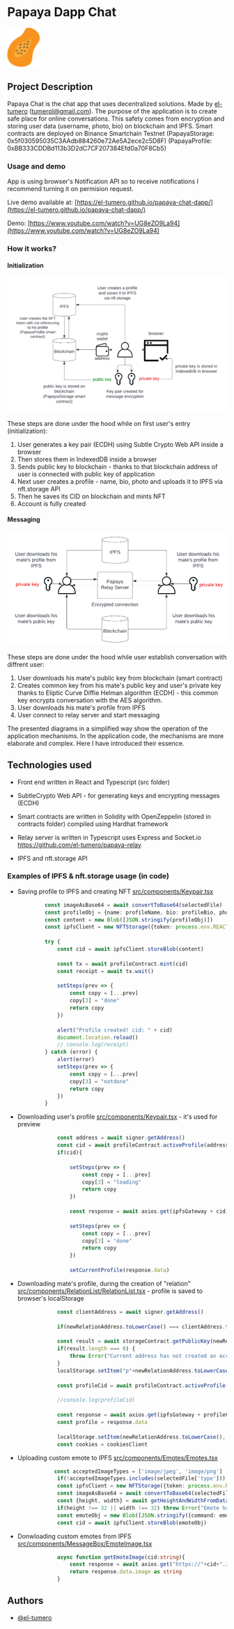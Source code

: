 # Papaya Dapp Chat

<img src="./public/favicon.svg" width=75 />
<!-- ![logo](/public/favicon.svg) -->

## Project Description

Papaya Chat is the chat app that uses decentralized solutions. Made by [el-tumero](https://github.com/el-tumero) (tumerpl@gmail.com). The purpose of the application is to create safe place for online conversations. This safety comes from encryption and storing user data (username, photo, bio) on blockchain and IPFS. Smart contracts are deployed on Binance Smartchain Testnet
(PapayaStorage: 0x5f030595035C3AAdb884260e72Ae5A2ece2c5D8F)
(PapayaProfile: 0xBB333CDDBd113b3D2dC7CF207384Efd0a70F8Cb5)

### Usage and demo

App is using browser's Notification API so to receive notifications I recommend turning it on permision request.

Live demo available at: [https://el-tumero.github.io/papaya-chat-dapp/](https://el-tumero.github.io/papaya-chat-dapp/)

Demo: [https://www.youtube.com/watch?v=UG8eZO9La94](https://www.youtube.com/watch?v=UG8eZO9La94)

### How it works?

#### Initialization

![init_diagram](/screenshots/init_diagram.png)

These steps are done under the hood while on first user's entry (initialization):

1. User generates a key pair (ECDH) using Subtle Crypto Web API inside a browser
2. Then stores them in IndexedDB inside a browser
3. Sends public key to blockchain - thanks to that blockchain address of user is connected with public key of application
4. Next user creates a profile - name, bio, photo and uploads it to IPFS via nft.storage API
5. Then he saves its CID on blockchain and mints NFT
6. Account is fully created

#### Messaging

![init_diagram](/screenshots/messaging_diagram.png)

These steps are done under the hood while user establish conversation with diffrent user:

1. User downloads his mate's public key from blockchain (smart contract)
2. Creates common key from his mate's public key and user's private key thanks to Eliptic Curve Diffie Helman algorithm (ECDH) - this common key encrypts conversation with the AES algorithm.
3. User downloads his mate's profile from IPFS
4. User connect to relay server and start messaging

The presented diagrams in a simplified way show the operation of the application mechanisms. In the application code, the mechanisms are more elaborate and complex. Here I have introduced their essence.

## Technologies used

- Front end written in React and Typescript (src folder)

- SubtleCrypto Web API - for generating keys and encrypting messages (ECDH)

- Smart contracts are written in Solidity with OpenZeppelin (stored in contracts folder) compiled using Hardhat framework

- Relay server is written in Typescript uses Express and Socket.io <https://github.com/el-tumero/papaya-relay>

- IPFS and nft.storage API

### Examples of IPFS & nft.storage usage (in code)

- Saving profile to IPFS and creating NFT [src/components/Keypair.tsx](/src/components/KeyPair.tsx#L125)

```ts
            const imageAsBase64 = await convertToBase64(selectedFile)
            const profileObj = {name: profileName, bio: profileBio, photo: imageAsBase64}
            const content = new Blob([JSON.stringify(profileObj)])
            const ipfsClient = new NFTStorage({token: process.env.REACT_APP_NFTSTORAGE_API_KEY})

            try {
                const cid = await ipfsClient.storeBlob(content)

                const tx = await profileContract.mint(cid)
                const receipt = await tx.wait()

                setSteps(prev => {
                    const copy = [...prev]
                    copy[3] = "done"
                    return copy
                })

                alert("Profile created! cid: " + cid)
                document.location.reload()
                // console.log(receipt) 
            } catch (error) {
                alert(error)
                setSteps(prev => {
                    const copy = [...prev]
                    copy[3] = "notdone"
                    return copy
                })
            }
```

- Downloading user's profile [src/components/Keypair.tsx](/src/components/KeyPair.tsx#L85) - it's used for preview

```ts
                const address = await signer.getAddress()
                const cid = await profileContract.activeProfile(address)
                if(cid){
                    
                    setSteps(prev => {
                        const copy = [...prev]
                        copy[3] = "loading"
                        return copy
                    })
                    
                    const response = await axios.get(ipfsGateway + cid)
                    
                    setSteps(prev => {
                        const copy = [...prev]
                        copy[3] = "done"
                        return copy
                    })

                    setCurrentProfile(response.data)
```

- Downloading mate's profile, during the creation of "relation" [src/components/RelationList/RelationList.tsx](/src/components/RelationList/RelationList.tsx#L112) - profile is saved to browser's localStorage

```ts
                const clientAddress = await signer.getAddress()

                if(newRelationAddress.toLowerCase() === clientAddress.toLowerCase()) throw Error("You can't create a relation with youself ;)") 

                const result = await storageContract.getPublicKey(newRelationAddress)
                if(result.length === 0) {
                    throw Error("Current address has not created an account on this service :(")
                }
                localStorage.setItem("p"+newRelationAddress.toLowerCase(), result)

                const profileCid = await profileContract.activeProfile(newRelationAddress)

                //console.log(profileCid)

                const response = await axios.get(ipfsGateway + profileCid)
                const profile = response.data

                localStorage.setItem(newRelationAddress.toLowerCase(), JSON.stringify(profile))
                const cookies = cookiesClient
```

- Uploading custom emote to IPFS [src/components/Emotes/Emotes.tsx](/src/components/Emotes/Emotes.tsx#L74)

```ts
               const acceptedImageTypes = ['image/jpeg', 'image/png']
                if(!acceptedImageTypes.includes(selectedFile['type'])) throw Error("Unsupported image type")
                const ipfsClient = new NFTStorage({token: process.env.REACT_APP_NFTSTORAGE_API_KEY})
                const imageAsBase64 = await convertToBase64(selectedFile) as string
                const {height, width} = await getHeightAndWidthFromDataUrl(imageAsBase64)
                if(height !== 32 || width !== 32) throw Error("Emote has unsupported dimensions!")
                const emoteObj = new Blob([JSON.stringify({command: emoteCommand, image: imageAsBase64})])
                const cid = await ipfsClient.storeBlob(emoteObj)
```

- Donwloading custom emotes from IPFS [src/components/MessageBox/EmoteImage.tsx](/src/components/MessageBox/EmoteImage.tsx#L4)

```ts
                async function getEmoteImage(cid:string){
                    const response = await axios.get("https://"+cid+".ipfs.nftstorage.link")
                    return response.data.image as string
                }
```

## Authors

- [@el-tumero](https://github.com/el-tumero)
